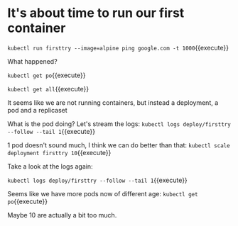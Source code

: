 # It's about time to run our first container

 `kubectl run firsttry --image=alpine ping google.com -t 1000`{{execute}}

What happened?

`kubectl get po`{{execute}}

`kubectl get all`{{execute}}

It seems like we are not running containers, but instead a deployment, a pod and a replicaset

What is the pod doing?
Let's stream the logs:
`kubectl logs deploy/firsttry --follow --tail 1`{{execute}}

1 pod doesn't sound much, I think we can do better than that:
`kubectl scale deployment firsttry 10`{{execute}}

Take a look at the logs again:

`kubectl logs deploy/firsttry --follow --tail 1`{{execute}}

Seems like we have more pods now of different age:
`kubectl get po`{{execute}}

Maybe 10 are actually a bit too much.

